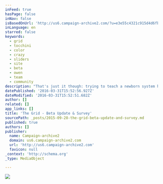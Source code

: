 ```yaml
---
inFeed: true
hasPage: false
inNav: false
isBasedOnUrl: 'http://us6.campaign-archive2.com/?u=e3e55c4321c915d4d6fb9f8f0&id=c9db8fd66d'
inLanguage: en
starred: false
keywords:
  - grid
  - tocchini
  - color
  - crazy
  - sliders
  - site
  - beta
  - owen
  - team
  - community
description: "That's just it though: trying to teach a newborn system how to think about color is... well, also crazy. Because color theory is hard. It's not just scientific; it's psychological. But see, we're crazy enough to try it. And you know what? It's starting to work. That's why we're excited, not scared."
datePublished: '2016-03-31T15:52:56.927Z'
dateModified: '2016-03-31T15:52:51.682Z'
author: []
related: []
app_links: []
title: 'The Grid - Beta Update & Survey'
sourcePath: _posts/2015-09-28-the-grid-beta-update-and-survey.md
published: true
authors: []
publisher:
  name: Campaign-archive2
  domain: us6.campaign-archive2.com
  url: 'http://us6.campaign-archive2.com'
  favicon: null
_context: 'http://schema.org'
_type: MediaObject

---
```

![](https://the-grid-user-content.s3-us-west-2.amazonaws.com/cad7ce5c-887c-4811-b297-865d26c44ea0.png)